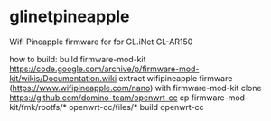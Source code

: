# glinetpineapple
Wifi Pineapple firmware for for GL.iNet GL-AR150

how to build:
build firmware-mod-kit https://code.google.com/archive/p/firmware-mod-kit/wikis/Documentation.wiki
extract wifipineapple firmware (https://www.wifipineapple.com/nano) with firmware-mod-kit
clone https://github.com/domino-team/openwrt-cc
cp firmware-mod-kit/fmk/rootfs/* openwrt-cc/files/*
build openwrt-cc
